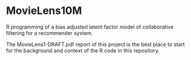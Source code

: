 # MovieLens10M
R programming of a bias adjusted latent factor model of collaborative filtering for a recommender system.

The MovieLens1-DRAFT.pdf report of this project is the best place to start for the background and context of the R code in this repository.
